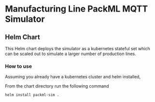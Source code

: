 # Manufacturing Line PackML MQTT Simulator

## Helm Chart 

This Helm chart deploys the simulator as a kubernetes stateful set which can be scaled out to simulate a larger number of production lines.

### How to use

Assuming you already have a kubernetes cluster and helm installed,

From the chart directory run the following command

```
helm install packml-sim .
```

